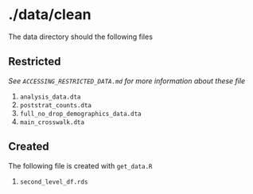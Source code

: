 # ./data/clean

The data directory should the following files

## Restricted

_See `ACCESSING_RESTRICTED_DATA.md` for more information about these file_

1. `analysis_data.dta`
1. `poststrat_counts.dta`
1. `full_no_drop_demographics_data.dta`
1. `main_crosswalk.dta`

## Created

The following file is created with `get_data.R`

1. `second_level_df.rds`
